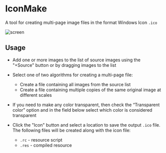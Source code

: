 # IconMake

A tool for creating multi-page image files in the format Windows Icon `.ico`

![screen](https://github.com/user-attachments/assets/0750c456-c0a4-47d1-b862-f1fbd92271e6)

## Usage

* Add one or more images to the list of source images using the "+Source" button or by dragging images to the list

* Select one of two algorithms for creating a multi-page file:
  - Create a file containing all images from the source list
  - Create a file containing multiple copies of the same original image at different scales

* If you need to make any color transparent, then check the “Transparent color” option and in the field below select which color is considered transparent

* Click the "Icon" button and select a location to save the output `.ico` file. The following files will be created along with the icon file:
  - `.rc` - resource script
  - `.res` - compiled resource
